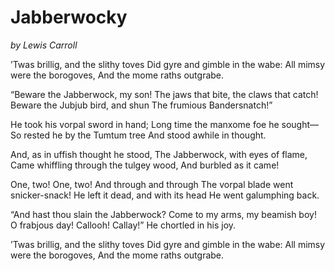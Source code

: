 # Jabberwocky
*by Lewis Carroll*

’Twas brillig, and the slithy toves
Did gyre and gimble in the wabe:
All mimsy were the borogoves,
And the mome raths outgrabe.

“Beware the Jabberwock, my son!
The jaws that bite, the claws that catch!
Beware the Jubjub bird, and shun
The frumious Bandersnatch!”

He took his vorpal sword in hand;
Long time the manxome foe he sought—
So rested he by the Tumtum tree
And stood awhile in thought.

And, as in uffish thought he stood,
The Jabberwock, with eyes of flame,
Came whiffling through the tulgey wood,
And burbled as it came!

One, two! One, two! And through and through
The vorpal blade went snicker-snack!
He left it dead, and with its head
He went galumphing back.

“And hast thou slain the Jabberwock?
Come to my arms, my beamish boy!
O frabjous day! Callooh! Callay!”
He chortled in his joy.

’Twas brillig, and the slithy toves
Did gyre and gimble in the wabe:
All mimsy were the borogoves,
And the mome raths outgrabe.